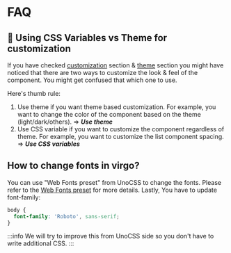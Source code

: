 # FAQ

## 🎨 Using CSS Variables vs Theme for customization

If you have checked [customization](/guide/getting-started/customization.md) section & [theme](/guide/features/theme.md) section you might have noticed that there are two ways to customize the look & feel of the component. You might get confused that which one to use.

Here's thumb rule:

1. Use theme if you want theme based customization. For example, you want to change the color of the component based on the theme (light/dark/others). => ***Use theme***
2. Use CSS variable if you want to customize the component regardless of theme. For example, you want to customize the list component spacing. => ***Use CSS variables***

## How to change fonts in virgo?

You can use "Web Fonts preset" from UnoCSS to change the fonts. Please refer to the [Web Fonts preset](https://unocss.dev/presets/web-fonts) for more details. Lastly, You have to update font-family:

```scss
body {
  font-family: 'Roboto', sans-serif;
}
```

:::info
We will try to improve this from UnoCSS side so you don't have to write additional CSS.
:::
